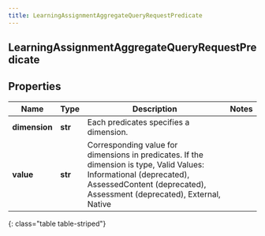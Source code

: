 ```yaml
---
title: LearningAssignmentAggregateQueryRequestPredicate
---
```

## LearningAssignmentAggregateQueryRequestPredicate

## Properties

|Name | Type | Description | Notes|
|------------ | ------------- | ------------- | -------------|
| **dimension** | **str** | Each predicates specifies a dimension. | |
| **value** | **str** | Corresponding value for dimensions in predicates. If the dimension is type, Valid Values: Informational (deprecated), AssessedContent (deprecated), Assessment (deprecated), External, Native | |
{: class="table table-striped"}


